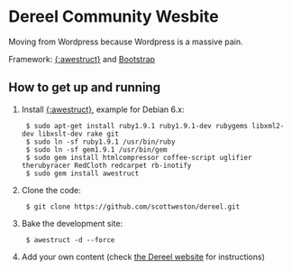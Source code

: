 Dereel Community Wesbite
========================

Moving from Wordpress because Wordpress is a massive pain.

Framework: [{:awestruct}](http://awestruct.org) and [Bootstrap](http://twitter.github.io/bootstrap/)

How to get up and running
-------------------------

1. Install [{:awestruct}](http://awestruct.org), example for Debian 6.x:

        $ sudo apt-get install ruby1.9.1 ruby1.9.1-dev rubygems libxml2-dev libxslt-dev rake git
        $ sudo ln -sf ruby1.9.1 /usr/bin/ruby
        $ sudo ln -sf gem1.9.1 /usr/bin/gem
        $ sudo gem install htmlcompressor coffee-script uglifier therubyracer RedCloth redcarpet rb-inotify
        $ sudo gem install awestruct

2. Clone the code:

        $ git clone https://github.com/scottweston/dereel.git

3. Bake the development site: 

        $ awestruct -d --force

4. Add your own content (check [the Dereel website](http://dereel.com.au/source-code/) for instructions)
